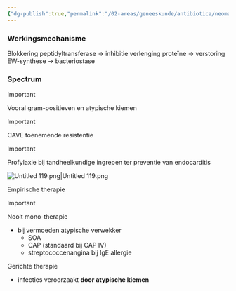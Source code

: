 ```yaml
---
{"dg-publish":true,"permalink":"/02-areas/geneeskunde/antibiotica/neomacroliden/","noteIcon":"","created":"2024-11-24T10:57:24.150+01:00","updated":"2024-12-29T13:58:43.298+01:00"}
---
```


### Werkingsmechanisme

Blokkering peptidyltransferase → inhibitie verlenging proteïne → verstoring EW-synthese → bacteriostase

  

### Spectrum

> [!important]  
> Vooral gram-positieven en atypische kiemen  
  
> [!important]  
> CAVE toenemende resistentie  
  
> [!important]  
> Profylaxie bij tandheelkundige ingrepen ter preventie van endocarditis  

![Untitled 119.png|Untitled 119.png](/img/user/05%20Toolkit/Files/Untitled%20119.png)

  

Empirische therapie

> [!important]  
> Nooit mono-therapie  

- bij vermoeden atypische verwekker
    - SOA
    - CAP (standaard bij CAP IV)
    - streptococcenangina bij IgE allergie

Gerichte therapie

- infecties veroorzaakt **door atypische kiemen**